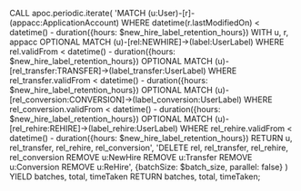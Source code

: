 CALL apoc.periodic.iterate(
  'MATCH (u:User)-[r]-(appacc:ApplicationAccount)
   WHERE datetime(r.lastModifiedOn) < datetime() - duration({hours: $new_hire_label_retention_hours})
   WITH u, r, appacc
   OPTIONAL MATCH (u)-[rel:NEWHIRE]->(label:UserLabel) 
   WHERE rel.validFrom < datetime() - duration({hours: $new_hire_label_retention_hours})
   OPTIONAL MATCH (u)-[rel_transfer:TRANSFER]->(label_transfer:UserLabel) 
   WHERE rel_transfer.validFrom < datetime() - duration({hours: $new_hire_label_retention_hours})
   OPTIONAL MATCH (u)-[rel_conversion:CONVERSION]->(label_conversion:UserLabel) 
   WHERE rel_conversion.validFrom < datetime() - duration({hours: $new_hire_label_retention_hours})
   OPTIONAL MATCH (u)-[rel_rehire:REHIRE]->(label_rehire:UserLabel) 
   WHERE rel_rehire.validFrom < datetime() - duration({hours: $new_hire_label_retention_hours})
   RETURN u, rel_transfer, rel_rehire, rel_conversion',
  'DELETE rel, rel_transfer, rel_rehire, rel_conversion
   REMOVE u:NewHire
   REMOVE u:Transfer
   REMOVE u:Conversion
   REMOVE u:ReHire',
  {batchSize: $batch_size, parallel: false}
)
YIELD batches, total, timeTaken
RETURN batches, total, timeTaken;
